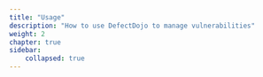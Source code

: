 ```yaml
---
title: "Usage"
description: "How to use DefectDojo to manage vulnerabilities"
weight: 2
chapter: true
sidebar:
    collapsed: true
---
```

